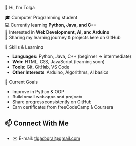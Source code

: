 👋 Hi, I'm Tolga

🎓 Computer Programming student  
💻 Currently learning **Python, Java, and C++**  
🌱 Interested in **Web Development, AI, and Arduino**  
📂 Sharing my learning journey & projects here on GitHub  

 🚀 Skills & Learning
- **Languages:** Python, Java, C++ (beginner → intermediate)  
- **Web:** HTML, CSS, JavaScript (learning soon)  
- **Tools:** Git, GitHub, VS Code  
- **Other Interests:** Arduino, Algorithms, AI basics  


 📌 Current Goals
- Improve in Python & OOP  
- Build small web apps and projects  
- Share progress consistently on GitHub  
- Earn certificates from freeCodeCamp & Coursera  

 📫 Connect With Me
- 
- ✉️ E-mail: tlgadogral@gmail.com
